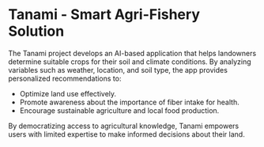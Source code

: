 # Tanami - Smart Agri-Fishery Solution

The Tanami project develops an AI-based application that helps landowners determine suitable crops for their soil and climate conditions. By analyzing variables such as weather, location, and soil type, the app provides personalized recommendations to:

- Optimize land use effectively.
- Promote awareness about the importance of fiber intake for health.
- Encourage sustainable agriculture and local food production.

By democratizing access to agricultural knowledge, Tanami empowers users with limited expertise to make informed decisions about their land.